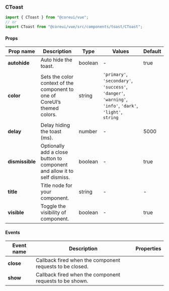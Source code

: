 ### CToast

```jsx
import { CToast } from "@coreui/vue";
// or
import CToast from "@coreui/vue/src/components/toast/CToast";
```

#### Props

| Prop name       | Description                                                               | Type    | Values                                                                                                    | Default |
| --------------- | ------------------------------------------------------------------------- | ------- | --------------------------------------------------------------------------------------------------------- | ------- |
| **autohide**    | Auto hide the toast.                                                      | boolean | -                                                                                                         | true    |
| **color**       | Sets the color context of the component to one of CoreUI’s themed colors. | string  | `'primary'`, `'secondary'`, `'success'`, `'danger'`, `'warning'`, `'info'`, `'dark'`, `'light'`, `string` |         |
| **delay**       | Delay hiding the toast (ms).                                              | number  | -                                                                                                         | 5000    |
| **dismissible** | Optionally add a close button to component and allow it to self dismiss.  | boolean | -                                                                                                         | true    |
| **title**       | Title node for your component.                                            | string  | -                                                                                                         | -       |
| **visible**     | Toggle the visibility of component.                                       | boolean | -                                                                                                         | true    |

#### Events

| Event name | Description                                              | Properties |
| ---------- | -------------------------------------------------------- | ---------- |
| **close**  | Callback fired when the component requests to be closed. |
| **show**   | Callback fired when the component requests to be shown.  |
